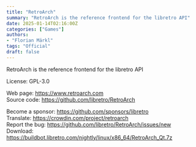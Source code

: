 ```yaml
---
title: "RetroArch"
summary: "RetroArch is the reference frontend for the libretro API"
date: 2025-01-14T02:16:00Z
categories: ["Games"]
authors:
- "Florian Märkl"
tags: "Official"
draft: false
---
```


RetroArch is the reference frontend for the libretro API

License: GPL-3.0

Web page: <https://www.retroarch.com>  
Source code: <https://github.com/libretro/RetroArch>

Become a sponsor: <https://github.com/sponsors/libretro>  
Translate: <https://crowdin.com/project/retroarch>  
Report the bug: <https://github.com/libretro/RetroArch/issues/new>  
Download: <https://buildbot.libretro.com/nightly/linux/x86_64/RetroArch_Qt.7z>
